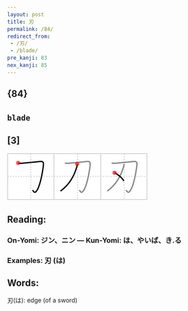 ```yaml
---
layout: post
title: 刃
permalink: /84/
redirect_from:
 - /刃/
 - /blade/
pre_kanji: 83
nex_kanji: 85
---
```


## {84}

## `blade`

## [3]

<div class="stroke"><img src="../images/E58883.png" /></div>

## Reading:

### On-Yomi: ジン、ニン &mdash; Kun-Yomi: は、やいば、き.る

### Examples: 刃 (は)

## Words:

刃(は): edge (of a sword)
